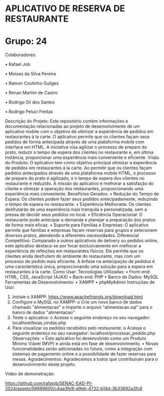 # APLICATIVO DE RESERVA DE RESTAURANTE

# Grupo: 24
Colaboradores:

•	Rafael Job

•	Moises da Silva Pereira

•	Ramon Coutinho Guilges

•	Renan Martim de Castro

•	Rodrigo Gil dos Santos

•	Rodrigo Peluci Freitas

Descrição do Projeto:
Este repositório contém informações e documentação relacionadas ao projeto de desenvolvimento de um aplicativo mobile com o objetivo de otimizar a experiência de pedidos em restaurantes à la carte. O aplicativo permite que os clientes façam seus pedidos de forma antecipada através de uma plataforma mobile com interface em HTML. A iniciativa visa agilizar o processo de preparo do prato, reduzir o tempo de espera dos clientes no restaurante e, em última instância, proporcionar uma experiência mais conveniente e eficiente.
Visão do Produto:
O aplicativo tem como objetivo principal otimizar a experiência de pedidos em restaurantes à la carte. Ao permitir que os clientes façam pedidos antecipados através de uma plataforma mobile HTML, o processo de preparo do prato é agilizado, e o tempo de espera dos clientes no restaurante é reduzido. A missão do aplicativo é melhorar a satisfação do cliente e otimizar a operação dos restaurantes, proporcionando uma experiência mais conveniente.
Benefícios Gerados:
•	Redução do Tempo de Espera: Os clientes podem fazer seus pedidos antecipadamente, reduzindo o tempo de espera no restaurante.
•	Experiência Melhorada: Os clientes desfrutarão de uma experiência mais tranquila e personalizada, sem a pressa de decidir seus pedidos no local.
•	Eficiência Operacional: O restaurante pode antecipar a demanda e planejar a preparação dos pratos de forma mais eficaz.
•	Suporte para Famílias e Empresas: O aplicativo permite que famílias e empresas façam reservas para grupos e selecionem diversos pratos, atendendo a diferentes necessidades.
Diferencial Competitivo:
Comparado a outros aplicativos de delivery ou pedidos online, este aplicativo destaca-se por focar exclusivamente em melhorar a experiência de refeições em restaurantes físicos. Ele permite que os clientes ainda desfrutem do ambiente do restaurante, mas com um processo de pedido mais eficiente. A ênfase na antecipação de pedidos é uma característica única, proporcionando uma solução para a espera em restaurantes à la carte.
Como Usar:
Tecnologias Utilizadas:
•	Front-end: HTML, CSS, JavaScript (AJAX)
•	Back-end: PHP
•	Banco de Dados: MySQL
Ferramentas de Desenvolvimento:
•	XAMPP
•	phpMyAdmin
Instruções de Uso:
1.	Instale o XAMPP: https://www.apachefriends.org/download.html
2.	Configure o MySQL no XAMPP:
o	Crie um novo banco de dados chamado "alimentacao"
o	Importe o arquivo "alimentacao.sql" para o banco de dados "alimentacao"
3.	Teste o aplicativo:
o	Acesse o seguinte endereço no seu navegador: localhost/boas_vindas.php
4.	Para visualizar os pedidos recebidos pelo restaurante:
o	Acesse o seguinte endereço no seu navegador: localhost/processar_pedido.php
Observações:
•	Este aplicativo foi desenvolvido como um Produto Mínimo Viável (MVP) e ainda está em fase de desenvolvimento.
•	Novas funcionalidades serão adicionadas no futuro, como a integração com sistemas de pagamento online e a possibilidade de fazer reservas para mesas.
Agradecimentos:
Agradecemos a todos que contribuíram para o desenvolvimento deste projeto.

Video de demonstração:


https://github.com/rafajob/SENAC-EAD-PI-2024/assets/56689600/c4aa3fe9-d9eb-4732-b14d-3b33692a3fc8



